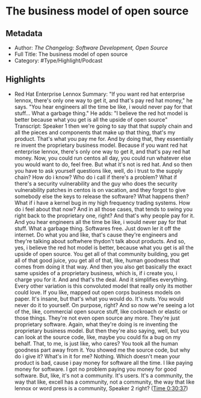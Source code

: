 # The business model of open source

## Metadata

* Author: *The Changelog: Software Development, Open Source*
* Full Title: The business model of open source
* Category: #Type/Highlight/Podcast

## Highlights

* Red Hat Enterprise Lennox
  Summary:
  "If you want red hat enterprise lennox, there's only one way to get it, and that's pay red hat money," he says. "You hear engineers all the time be like, i would never pay for that stuff... What a garbage thing." He adds: "I believe the red hot model is better because what you get is all the upside of open source"
  Transcript:
  Speaker 1
  then we're going to say that that supply chain and all the pieces and components that make up that thing, that's my product. That's what you pay me for. And by doing that, they essentially re invent the proprietary business model. Because if you want red hat enterprise lennox, there's only one way to get it, and that's pay red hat money. Now, you could run centos all day, you could run whatever else you would want to do, feel free. But what it's not is red hat. And so then you have to ask yourself questions like, well, do i trust to the supply chain? How do i know? Who do i call if there's a problem? What if there's a security vulnerability and the guy who does the security vulnerability patches in centos is on vacation, and they forgot to give somebody else the keys to release the software? What happens then? What if i have a kernel bug in my high frequency trading systems. How do i feel about that now? And in all those cases, that tends to swing you right back to the proprietary one, right? And that's why people pay for it. And you hear engineers all the time be like, i would never pay for that stuff. What a garbage thing. Softwares free. Just down ler it off the internet. Do what you and like, that's cause they're engineers and they're talking about softwhere thydon't talk about products. And so, yes, i believe the red hot model is better, because what you get is all the upside of open source. You get all of that community building, you get all of that good juice, you get all of that, like, human goodness that comes from doing it that way. And then you also get basically the exact same upsides of a proprietary business, which is, if i create you, i charge you for it. And and that's the deal. And it simplifies everything. Every other variation is this convoluted model that really only its mother could love. If you like, mapped out open corps business models on paper. It's insane, but that's what you would do. It's nuts. You would never do it to yourself. On purpose, right? And so now we're seeing a lot of the, like, commercial open source stuff, like cockroach or elastic or those things. They're not even open source any more. They're just proprietary software. Again, what they're doing is re inventing the proprietary business model. But then they're also saying, well, but you can look at the source code, like, maybe you could fix a bug on my behalf. That, to me, is just like, who cares? You took all the human goodness part away from it. You showed me the source code, but why do i give it? What's in it for me? Nothing. Which doesn't mean your product is bad, cause i pay money for software all the time. I like paying money for software. I got no problem paying you money for good software. But, like, it's not a community. It's users. It's a community, the way that like, excell has a community, not a community, the way that like lennox or word press is a community,
  Speaker 2
  right? ([Time 0:30:37](https://share.snipd.com/snip/87d74dc9-7eaa-476f-a4c0-4c81b98e22c2))
